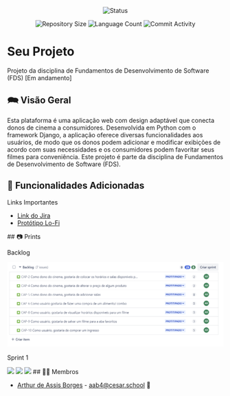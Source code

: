 <p align="center">
  <img
    src="https://img.shields.io/badge/Status-Em%20desenvolvimento-green?style=flat-square"
    alt="Status"
  />
</p>

<p align="center">
  <img
    src="https://img.shields.io/github/repo-size/Thomazrlima/Udemy_Courses?style=flat"
    alt="Repository Size"
  />
  <img
    src="https://img.shields.io/github/languages/count/Thomazrlima/Udemy_Courses?style=flat&logo=python"
    alt="Language Count"
  />
  <img
    src="https://img.shields.io/github/commit-activity/t/Thomazrlima/Udemy_Courses?style=flat&logo=github"
    alt="Commit Activity"
  />
</p>

# Seu Projeto 

Projeto da disciplina de Fundamentos de Desenvolvimento de Software (FDS) [Em andamento]

## 🗪 Visão Geral

Esta plataforma é uma aplicação web com design adaptável que conecta donos de cinema a consumidores. Desenvolvida em Python com o framework Django, a aplicação oferece diversas funcionalidades aos usuários, de modo que os donos podem adicionar e modificar exibições de acordo com suas necessidades e os consumidores podem favoritar seus filmes para conveniência. Este projeto é parte da disciplina de Fundamentos de Desenvolvimento de Software (FDS).

## 🔧 Funcionalidades Adicionadas


<p>Links Importantes</p>
<ul>
    <li>
    <a  href="https://cinema-fds.atlassian.net/jira/software/projects/CAP/boards/1"
      >Link do Jira</a
    >
  </li>
  <li>
    <a  href="https://www.figma.com/file/Ms5aUXSnImGqW7S97h7m92/Wireframe-Template-(Community)?type=design&node-id=0%3A1&mode=design&t=v2NZ8sR463NZwdIk-1"
      >Protótipo Lo-Fi</a
    >
  </li>
</ul>
## 📷 Prints
<p>Backlog</p>
<img src = midia/Backlog.png>
<p>Sprint 1</p>
<img src = midia/Sprint (1).png>
<img src = midia/Sprint (2).png>
<img src = midia/Sprint (3).png>
## 👩‍💻 Membros

<ul>
  <li>
    <a href="https://github.com/borgearthur">Arthur de Assis Borges</a> - <a href ="mailto:aab4@cesar.school"> aab4@cesar.school</a> 📩
  </li>
</ul>
